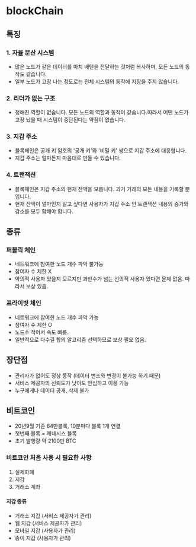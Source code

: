 # blockChain

## 특징
### 1. 자율 분산 시스템
- 많은 노드가 같은 데이터를 마치 배턴을 전달하는 것처럼 복사하며, 모든 노드의 동작도 같습니다.
- 일부 노드가 고장 나는 정도로는 전체 시스템의 동작에 지장을 주지 않습니다.

### 2. 리더가 없는 구조
- 정해진 역할이 없습니다. 모든 노드의 역할과 동작이 같습니다.따라서 어떤 노드가 고장 났을 때 시스템이 중단된다는 약점이 없습니다.

### 3. 지갑 주소
- 블록체인은 공개 키 암호의 '공개 키'와 '비밀 키' 쌍으로 지갑 주소에 대응합니다.
- 지갑 주소는 얼마든지 마음대로 만들 수 있습니다.

### 4. 트랜잭션
- 블록체인은 지갑 주소의 현재 잔액을 모릅니다. 과거 거래의 모든 내용을 기록할 뿐입니다.
- 현재 잔액이 얼마인지 알고 싶다면 사용자가 지갑 주소 안 트랜잭션 내용의 증가와 감소를 모두 합해야 합니다.

## 종류
### 퍼블릭 체인
- 네트워크에 참여한 노드 개수 파악 불가능
- 참여자 수 제한 X
- 악의적 사용자 있을지 모르지만 과반수가 넘는 선의적 사용자 있다면 문제 없음. 따라서 보상 있음.

### 프라이빗 체인
- 네트워크에 참여한 노드 개수 파악 가능
- 참여자 수 제한 O
- 노드수 적어서 속도 빠름.
- 일반적으로 다수결 합의 알고리즘 선택하므로 보상 필요 없음.

## 장단점
- 관리자가 없어도 정상 동작 (데이터 변조와 변경이 불가능 하기 때문)
- 서비스 제공자의 신뢰도가 낮아도 안심하고 이용 가능
- 누구에게나 데이터 공개, 삭제 불가

## 비트코인
- 20년9월 기준 64만블록, 10분마다 블록 1개 연결
- 첫번째 블록 = 제네시스 블록
- 초기 발행량 약 2100만 BTC

### 비트코인 처음 사용 시 필요한 사항
1. 실제화폐
2. 지갑
3. 거래소 계좌

#### 지갑 종류
- 거래소 지갑 (서비스 제공자가 관리)
- 웹 지갑 (서비스 제공자가 관리)
- 모바일 지갑 (사용자가 관리)
- 종이 지갑 (사용자가 관리)

